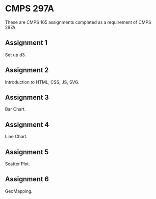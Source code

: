 # CMPS 297A

These are CMPS 165 assignments completed as a requirement of CMPS 297A.

## Assignment 1

Set up d3.

## Assignment 2

Introduction to HTML, CSS, JS, SVG.

## Assignment 3

Bar Chart.

## Assignment 4

Line Chart.

## Assignment 5

Scatter Plot.

## Assignment 6

GeoMapping.

<!--
# d3-book

These are sample code files to accompany the book “Interactive Data Visualization for the Web” by Scott Murray, published in March 2013 by O’Reilly.

- [O’Reilly book page](http://shop.oreilly.com/product/0636920026938.do)
- [Online version with inline examples](http://chimera.labs.oreilly.com/books/1230000000345)
- [Author’s website](http://alignedleft.com/)



### Version

**Important:** Make sure you are using the correct version of these example files!  Otherwise, the examples you see here may not exactly match the ones you see in the book.

This is version **1.0**.  This release matches examples seen in the first edition of the book, published March 2013.



### License

This work is licensed under a Creative Commons Attribution-NonCommercial-NoDerivs 3.0 Unported License.

http://creativecommons.org/licenses/by-nc-nd/3.0/
-->
